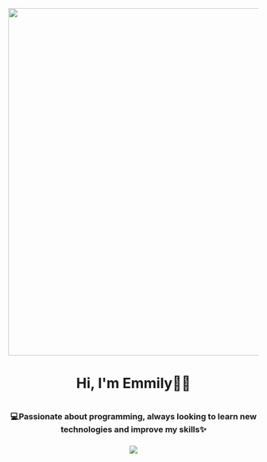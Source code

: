 <div id="header" align="center">
  <img src="https://robotnik.eu/wp-content/uploads/2022/05/Robotnik_Blog_Qu%C3%A9-lenguaje-de-programaci%C3%B3n-usan-los-robots_220510.jpg" width="700"/>

</div>
    <h1 align="center">Hi, I'm Emmily👋😄<h1/>
    <h3 align="center">
    💻Passionate about programming, always looking to learn new technologies and improve my skills✨  
    <h3/>

<div id="badge" align="center">
<!--   <a href="">
   <img src="https://img.shields.io/badge/Blog-FF5722?style=for-the-badge&logo=blogger&logoColor=white"/>
  <a/> -->

  <a href="www.linkedin.com/in/emmily-santos-a6851327b">
    <img src="https://img.shields.io/badge/linkedin-%230077B5.svg?style=for-the-badge&logo=linkedin&logoColor=hotpink"/>
  <a/>
    
<div/>











